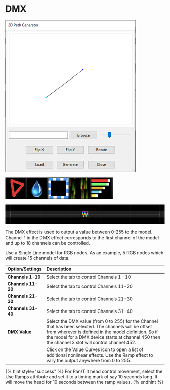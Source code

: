 # DMX

![Icon](../../.gitbook/assets/image%20%2885%29.png)

![Sequencer Grid](../../.gitbook/assets/image%20%28298%29.png)

![](../../.gitbook/assets/image%20%28529%29.png)

The DMX effect is used to output a value between 0-255 to the model.  Channel 1 in the DMX effect corresponds to the first channel of the model and up to 18 channels can be controlled.

Use a Single Line model for RGB nodes. As an example, 5 RGB nodes which will create 15 channels of data.

| **Option/Settings** | Description |
| :--- | :--- |
| **Channels  1-10** | Select the tab to control Channels 1 -10 |
| **Channels 11-20**  | Select the tab to control Channels 11-20 |
| **Channels 21-30**  | Select the tab to control Channels 21-30 |
| **Channels 31-40**  | Select the tab to control Channels 31-40 |
| **DMX Value** | Select the DMX value \(from 0 to 255\) for the Channel that has been selected.  The channels will be offset from wherever is defined in the model definition.  So if the model for a DMX device starts at channel 450 then the channel 3 slot will control channel 452. |
|  | Click on the Value Curves icon to open a list of additional nonlinear effects.  Use the Ramp effect to vary the output anywhere from 0 to 255.   |

{% hint style="success" %}
For Pan/Tilt head control movement, select the Use Ramps attribute and set it to a timing mark of say 10 seconds long. It will move the head for 10 seconds between the ramp values.
{% endhint %}

